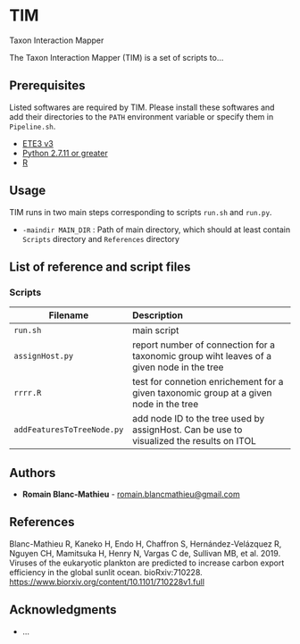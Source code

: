 # TIM
Taxon Interaction Mapper


The Taxon Interaction Mapper (TIM) is a set of scripts to...

## Prerequisites

Listed softwares are required by TIM.
Please install these softwares and add their directories to the ```PATH``` environment variable or specify them in ```Pipeline.sh```.
* [ETE3 v3](http://etetoolkit.org/download/) 
* [Python 2.7.11 or greater](https://www.python.org/downloads/release/python-2711/)
* [R](https://www.r-project.org/)

## Usage
TIM runs in two main steps corresponding to scripts ```run.sh``` and ```run.py```.
* ```-maindir MAIN_DIR``` : Path of main directory, which should at least contain ```Scripts``` directory and ```References``` directory<br>


## List of reference and script files
### Scripts
| Filename | Description |
| ---- | :--- |
|```run.sh```|main script|
|```assignHost.py```|report number of connection for a taxonomic group wiht leaves of a given node in the tree  |
|```rrrr.R```|test for connetion enrichement for a given taxonomic group at a given node in the tree|
|```addFeaturesToTreeNode.py```|add node ID to the tree used by assignHost. Can be use to visualized the results on ITOL|

## Authors

* **Romain Blanc-Mathieu**  - romain.blancmathieu@gmail.com

## References
Blanc-Mathieu R, Kaneko H, Endo H, Chaffron S, Hernández-Velázquez R, Nguyen CH, Mamitsuka H, Henry N, Vargas C de, Sullivan MB, et al. 2019. Viruses of the eukaryotic plankton are predicted to increase carbon export efficiency in the global sunlit ocean. bioRxiv:710228.
https://www.biorxiv.org/content/10.1101/710228v1.full

## Acknowledgments

* ...

